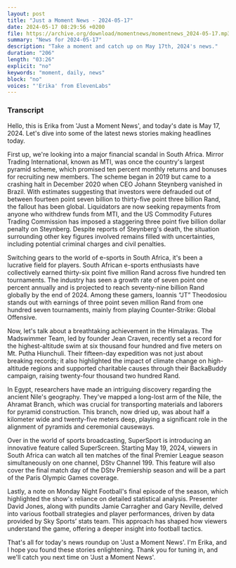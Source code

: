 ```yaml
---
layout: post
title: "Just a Moment News - 2024-05-17"
date: 2024-05-17 08:29:56 +0200
file: https://archive.org/download/momentnews/momentnews_2024-05-17.mp3
summary: "News for 2024-05-17"
description: "Take a moment and catch up on May 17th, 2024's news."
duration: "206"
length: "03:26"
explicit: "no"
keywords: "moment, daily, news"
block: "no"
voices: "'Erika' from ElevenLabs"
---
```


### Transcript

Hello, this is Erika from 'Just a Moment News', and today's date is May 17, 2024. Let's dive into some of the latest news stories making headlines today.

First up, we're looking into a major financial scandal in South Africa. Mirror Trading International, known as MTI, was once the country's largest pyramid scheme, which promised ten percent monthly returns and bonuses for recruiting new members. The scheme began in 2019 but came to a crashing halt in December 2020 when CEO Johann Steynberg vanished in Brazil. With estimates suggesting that investors were defrauded out of between fourteen point seven billion to thirty-five point three billion Rand, the fallout has been global. Liquidators are now seeking repayments from anyone who withdrew funds from MTI, and the US Commodity Futures Trading Commission has imposed a staggering three point five billion dollar penalty on Steynberg. Despite reports of Steynberg's death, the situation surrounding other key figures involved remains filled with uncertainties, including potential criminal charges and civil penalties.

Switching gears to the world of e-sports in South Africa, it's been a lucrative field for players. South African e-sports enthusiasts have collectively earned thirty-six point five million Rand across five hundred ten tournaments. The industry has seen a growth rate of seven point one percent annually and is projected to reach seventy-nine billion Rand globally by the end of 2024. Among these gamers, Ioannis “JT” Theodosiou stands out with earnings of three point seven million Rand from one hundred seven tournaments, mainly from playing Counter-Strike: Global Offensive.

Now, let's talk about a breathtaking achievement in the Himalayas. The Madswimmer Team, led by founder Jean Craven, recently set a record for the highest-altitude swim at six thousand four hundred and five meters on Mt. Putha Hiunchuli. Their fifteen-day expedition was not just about breaking records; it also highlighted the impact of climate change on high-altitude regions and supported charitable causes through their BackaBuddy campaign, raising twenty-four thousand two hundred Rand.

In Egypt, researchers have made an intriguing discovery regarding the ancient Nile's geography. They've mapped a long-lost arm of the Nile, the Ahramat Branch, which was crucial for transporting materials and laborers for pyramid construction. This branch, now dried up, was about half a kilometer wide and twenty-five meters deep, playing a significant role in the alignment of pyramids and ceremonial causeways.

Over in the world of sports broadcasting, SuperSport is introducing an innovative feature called SuperScreen. Starting May 19, 2024, viewers in South Africa can watch all ten matches of the final Premier League season simultaneously on one channel, DStv Channel 199. This feature will also cover the final match day of the DStv Premiership season and will be a part of the Paris Olympic Games coverage.

Lastly, a note on Monday Night Football's final episode of the season, which highlighted the show's reliance on detailed statistical analysis. Presenter David Jones, along with pundits Jamie Carragher and Gary Neville, delved into various football strategies and player performances, driven by data provided by Sky Sports’ stats team. This approach has shaped how viewers understand the game, offering a deeper insight into football tactics.

That's all for today's news roundup on 'Just a Moment News'. I'm Erika, and I hope you found these stories enlightening. Thank you for tuning in, and we'll catch you next time on 'Just a Moment News'.

